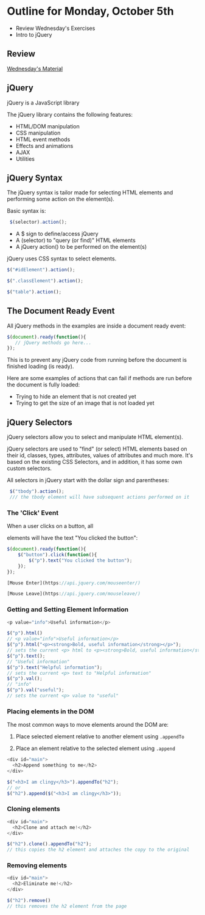 # Outline for Monday, October 5th
- Review Wednesday's Exercises
- Intro to jQuery

## Review

[Wednesday's Material](https://github.com/calebatwood/Week3_Wednesday)

## jQuery
jQuery is a JavaScript library

The jQuery library contains the following features:

- HTML/DOM manipulation
- CSS manipulation
- HTML event methods
- Effects and animations
- AJAX
- Utilities

## jQuery Syntax

The jQuery syntax is tailor made for selecting HTML elements and performing some action on the element(s).

Basic syntax is:
```javascript
 $(selector).action();
```
- A $ sign to define/access jQuery
- A (selector) to "query (or find)" HTML elements
- A jQuery action() to be performed on the element(s)

jQuery uses CSS syntax to select elements.
```javascript
$("#idElement").action();

$(".classElement").action();

$("table").action();
```

## The Document Ready Event
All jQuery methods in the examples are inside a document ready event:
```javascript
$(document).ready(function(){
   // jQuery methods go here...
});
```
This is to prevent any jQuery code from running before the document is finished loading (is ready).

Here are some examples of actions that can fail if methods are run before the document is fully loaded:

- Trying to hide an element that is not created yet
- Trying to get the size of an image that is not loaded yet

## jQuery Selectors

jQuery selectors allow you to select and manipulate HTML element(s).

jQuery selectors are used to "find" (or select) HTML elements based on their id, classes, types, attributes, values of attributes and much more. It's based on the existing CSS Selectors, and in addition, it has some own custom selectors.

All selectors in jQuery start with the dollar sign and parentheses:

```javascript
 $("tbody").action();
 /// the tbody element will have subsequent actions performed on it
```
### The 'Click' Event
When a user clicks on a button, all <p> elements will have the text "You clicked the button":

```javascript
$(document).ready(function(){
    $("button").click(function(){
        $("p").text("You clicked the button");
    });
});

[Mouse Enter](https://api.jquery.com/mouseenter/)

[Mouse Leave](https://api.jquery.com/mouseleave/)

```
### Getting and Setting Element Information
```javascript
<p value="info">Useful information</p>

$("p").html()
// <p value="info">Useful information</p>
$("p").html("<p><strong>Bold, useful information</strong></p>");
// sets the current <p> html to <p><strong>Bold, useful information</strong></p>
$("p").text();
// "Useful information"
$("p").text("Helpful information");
// sets the current <p> text to "Helpful information"
$("p").val();
// "info"
$("p").val("useful");
// sets the current <p> value to "useful"
```

### Placing elements in the DOM
The most common ways to move elements around the DOM are:<br>

1. Place selected element relative to another element using `.appendTo`

2. Place an element relative to the selected element using `.append`

```javascript
<div id="main">
  <h2>Append something to me</h2>
</div>

$("<h3>I am clingy</h3>").appendTo("h2");
// or
$("h2").append($("<h3>I am clingy</h3>"));

```

### Cloning elements

```javascript
<div id="main">
  <h2>Clone and attach me!</h2>
</div>

$("h2").clone().appendTo("h2");
// this copies the h2 element and attaches the copy to the original
```

### Removing elements

```javascript
<div id="main">
  <h2>Eliminate me!</h2>
</div>

$("h2").remove()
// this removes the h2 element from the page
```
